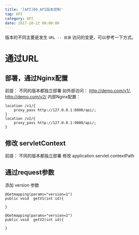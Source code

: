 ```yaml
---
title: '[API]00_API版本控制'
tag: API
category: API
date: 2017-10-22 00:00:00
---
```


版本的不同主要是发生 `URL -- 资源` 访问的变更，可以参考一下方式。

# 通过URL

## 部署，通过Nginx配置

前提： 不同的版本都独立部署
如外部访问： http://demo.com/v1/,   http://demo.com/v2/
内部Nginx配置： 
```
location /v1/{
    proxy_pass http://127.0.0.1:8000/api/;
}
location /v2/{
    proxy_pass http://127.0.0.1:9000/api/;
}
```

## 修改 servletContext

前提： 不同的版本都独立部署
修改 application.servlet.contextPath 

## 通过request参数

添加 version 参数
```
@Getmapping(params="version=1")
public void  getV1(int id){
    
}

@Getmapping(params="version=2")
public void  getV2(int id){
    
}
```

